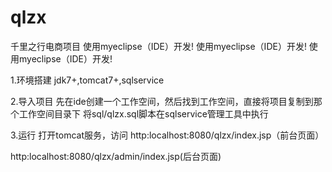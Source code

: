 # qlzx
 千里之行电商项目
 使用myeclipse（IDE）开发!
 使用myeclipse（IDE）开发!
 使用myeclipse（IDE）开发!
 
 
 1.环境搭建
 jdk7+,tomcat7+,sqlservice
 
 2.导入项目
 先在ide创建一个工作空间，然后找到工作空间，直接将项目复制到那个工作空间目录下
 将sql/qlzx.sql脚本在sqlservice管理工具中执行
 
 3.运行
 打开tomcat服务，访问
 http:localhost:8080/qlzx/index.jsp（前台页面）
 
 http:localhost:8080/qlzx/admin/index.jsp(后台页面)
 
 
